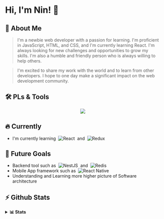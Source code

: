 
# Hi, I'm Nin! 👋

## 🚀 About Me
> I'm a newbie web developer with a passion for learning. I'm proficient in JavaScript, HTML, and CSS, and I'm currently learning React. I'm always looking for new challenges and opportunities to grow my skills. I'm also a humble and friendly person who is always willing to help others.

> I'm excited to share my work with the world and to learn from other developers. I hope to one day make a significant impact on the web development community.

## 🛠 PLs & Tools
  
<p align="center">
  <a href="https://github.com/chaninlaw">
    <img src="https://skillicons.dev/icons?i=js,typescript,express,nodejs,react,next,postgres,mongodb,html,css,bootstrap,tailwind,materialui,figma,git,github&perline=8" />
  </a>
</p>


## 🔥 Currently

- I'm currently learning &nbsp;![React](https://img.shields.io/badge/react-%2320232a.svg?style=for-the-badge&logo=react&logoColor=%2361DAFB)&nbsp; and &nbsp;![Redux](https://img.shields.io/badge/redux-%23593d88.svg?style=for-the-badge&logo=redux&logoColor=white)&nbsp;

## 🎯 Future Goals

- Backend tool such as &nbsp;![NestJS](https://img.shields.io/badge/nestjs-%23E0234E.svg?style=for-the-badge&logo=nestjs&logoColor=white)&nbsp; and &nbsp;![Redis](https://img.shields.io/badge/redis-%23DD0031.svg?style=for-the-badge&logo=redis&logoColor=white)&nbsp;
- Mobile App framework such as &nbsp;![React Native](https://img.shields.io/badge/react_native-%2320232a.svg?style=for-the-badge&logo=react&logoColor=%2361DAFB)
- Understanding and Learning more higher picture of Software architecture
  

## ⚡️ Github Stats

<details close>
  <summary><b>📊 Stats</b></summary>
  <div align = "center">
    
    [![Top Langs](https://github-readme-stats.vercel.app/api/top-langs/?username=chaninlaw&layout=compact)](https://github.com/anuraghazra/github-readme-stats)&nbsp;
    [![Chanin's GitHub stats](https://github-readme-stats.vercel.app/api?username=chaninlaw)](https://github.com/anuraghazra/github-readme-stats)&nbsp;
    
  </div>
</details>

